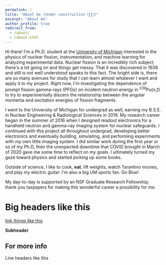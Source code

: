 ```yaml
---
permalink: /
title: "About me (Under construction 🔨🚧📏)"
excerpt: "About me"
author_profile: true
redirect_from:
  - /about/
  - /about.html
---
```


Hi there! I'm a Ph.D. student at the [University of Michigan](https://ners.engin.umich.edu) interested in the physics of nuclear fission, instrumentation, and machine learning for analyzing experimental data. Nuclear fission is an incredibly rich subject; there's a lot going on and things get messy. That it was discovered in 1938 and still is not well understood speaks to this fact. The bright side is, there are so many avenues for study that I can learn almost whatever I want and apply it to my project. Right now, I'm investigating the dependence of prompt fission gamma-rays (PFGs) on incident neutron energy in <sup>239</sup>Pu(_n,f_) to try to experimentally discern the relationship between the angular momenta and excitation energies of fission fragments.

I went to the University of Michigan for undergrad as well, earning my B.S.E. in Nuclear Engineering & Radiological Sciences in 2019. My research career began in the summer of 2016 when I designed readout electronics for a handheld neutron and gamma-ray imaging system for nuclear safeguards. I continued with this project all throughout undergrad, developing better electronics and eventually building, simulating, and performing experiments with my own little imaging system. I did similar work during the first year or so of my Ph.D, then the unexpected downtime that COVID brought in March of 2020 gave me some time to reflect on my goals. I ultimately turned my gaze toward physics and started picking up some books.

Outside of science, I like to cook, **eat**, lift weights, watch Tarantino movies, and play my electric guitar. I'm also a big UM sports fan. Go Blue!

My day-to-day is supported by an NSF Graduate Research Fellowship; thank you taxpayers for making this wonderful career a possibility for me.

Big headers like this
======
[link things like this](google.com)

**Subheader**

For more info
------
Line headers like this
